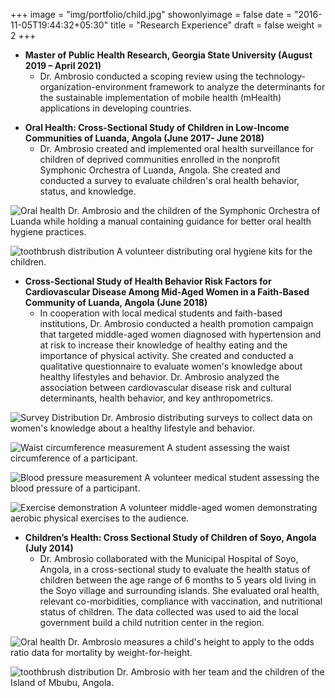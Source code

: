 +++
image = "img/portfolio/child.jpg"
showonlyimage = false
date = "2016-11-05T19:44:32+05:30"
title = "Research Experience"
draft = false
weight = 2
+++



* **Master of Public Health Research, Georgia State University (August 2019 – April 2021)**
  *  Dr. Ambrosio conducted a scoping review using the technology-organization-environment framework to analyze the 
determinants for the sustainable implementation of mobile health (mHealth) applications in developing countries. 

<!--more-->

* **Oral Health: Cross-Sectional Study of Children in Low-Income Communities of Luanda, Angola (June 2017- June 2018)**
  * Dr.  Ambrosio created and implemented oral health surveillance for children of deprived communities enrolled in the nonprofit Symphonic Orchestra of Luanda, Angola. She created and conducted a survey to evaluate children's oral health behavior, status, and knowledge.
  
![Oral health][5]
Dr. Ambrosio and the children of the Symphonic Orchestra of Luanda while holding a manual containing guidance for better oral health hygiene practices. 

![toothbrush distribution][6]
A volunteer distributing oral hygiene kits for the children.  
  
<!--more-->  
* **Cross-Sectional Study of Health Behavior Risk Factors for Cardiovascular Disease Among Mid-Aged Women in a Faith-Based Community of Luanda, Angola (June 2018)**
  * In cooperation with local medical students and faith-based institutions, Dr. Ambrosio conducted a health promotion campaign that targeted middle-aged women diagnosed with hypertension and at risk to increase their knowledge of healthy eating and the importance of physical activity. She created and conducted a qualitative questionnaire to evaluate women's knowledge about healthy lifestyles and behavior. Dr. Ambrosio analyzed the association between cardiovascular disease risk and cultural determinants, health behavior, and key anthropometrics.

<!--more-->  

![Survey Distribution][1]
Dr. Ambrosio distributing surveys to collect data on women's knowledge about a healthy lifestyle and behavior.


![Waist circumference measurement][2]
A student assessing the waist circumference of a participant.


![Blood pressure measurement][3]
A volunteer medical student assessing the blood pressure of a participant.


![Exercise demonstration][4]
A volunteer middle-aged women demonstrating aerobic physical exercises to the audience.


<!--more-->  
* **Children’s Health: Cross Sectional Study of Children of Soyo, Angola (July 2014)**
  * Dr. Ambrosio collaborated with the Municipal Hospital of Soyo, Angola, in a cross-sectional study to evaluate the health status of children between the age range of 6 months to 5 years old living in the Soyo village and surrounding islands. She evaluated oral health, relevant co-morbidities, compliance with vaccination, and nutritional status of children. The data collected was used to aid the local government build a child nutrition center in the region.
   
![Oral health][7]
Dr. Ambrosio measures a child's height to apply to the odds ratio data for mortality by weight-for-height. 

![toothbrush distribution][8]
Dr. Ambrosio with her team and the children of the Island of Mbubu, Angola.

[1]: /img/hyper1.jpg
[2]: /img/hyper2.jpg
[3]: /img/hyper3.jpg
[4]: /img/hyper5.jpg

[5]: /img/oral3.jpg
[6]: /img/oral1.jpg

[7]: /img/child.jpg
[8]: /img/child1.jpg
